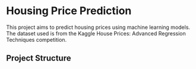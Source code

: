 # Housing Price Prediction

This project aims to predict housing prices using machine learning models. The dataset used is from the Kaggle House Prices: Advanced Regression Techniques competition.

## Project Structure

